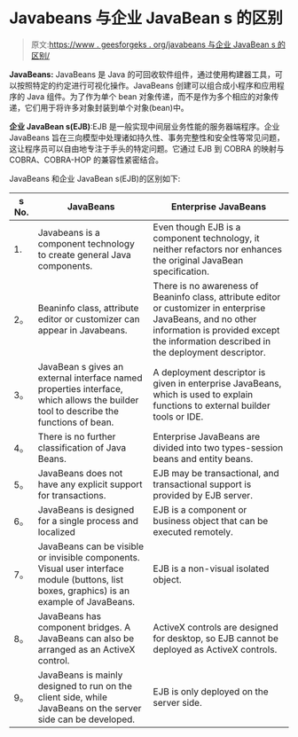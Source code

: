 # Javabeans 与企业 JavaBean s 的区别

> 原文:[https://www . geesforgeks . org/javabeans 与企业 JavaBean s 的区别/](https://www.geeksforgeeks.org/difference-between-javabeans-and-enterprise-javabeans/)

**JavaBeans:** JavaBeans 是 Java 的可回收软件组件，通过使用构建器工具，可以按照特定的约定进行可视化操作。JavaBeans 创建可以组合成小程序和应用程序的 Java 组件。为了作为单个 bean 对象传递，而不是作为多个相应的对象传递，它们用于将许多对象封装到单个对象(bean)中。

**企业 JavaBean s(EJB)**:EJB 是一般实现中间层业务性能的服务器端程序。企业 JavaBeans 旨在三向模型中处理诸如持久性、事务完整性和安全性等常见问题，这让程序员可以自由地专注于手头的特定问题。它通过 EJB 到 COBRA 的映射与 COBRA、COBRA-HOP 的兼容性紧密结合。

JavaBeans 和企业 JavaBean s(EJB)的区别如下:

| s No. | JavaBeans | Enterprise JavaBeans |
| --- | --- | --- |
| 1\. | Javabeans is a component technology to create general Java components. | Even though EJB is a component technology, it neither refactors nor enhances the original JavaBean specification. |
| 2。 | Beaninfo class, attribute editor or customizer can appear in Javabeans. | There is no awareness of Beaninfo class, attribute editor or customizer in enterprise JavaBeans, and no other information is provided except the information described in the deployment descriptor. |
| 3。 | JavaBean s gives an external interface named properties interface, which allows the builder tool to describe the functions of bean. | A deployment descriptor is given in enterprise JavaBeans, which is used to explain functions to external builder tools or IDE. |
| 4。 | There is no further classification of Java Beans. | Enterprise JavaBeans are divided into two types-session beans and entity beans. |
| 5。 | JavaBeans does not have any explicit support for transactions. | EJB may be transactional, and transactional support is provided by EJB server. |
| 6。 | JavaBeans is designed for a single process and localized | EJB is a component or business object that can be executed remotely. |
| 7。 | JavaBeans can be visible or invisible components. Visual user interface module (buttons, list boxes, graphics) is an example of JavaBeans. | EJB is a non-visual isolated object. |
| 8。 | JavaBeans has component bridges. A JavaBeans can also be arranged as an ActiveX control. | ActiveX controls are designed for desktop, so EJB cannot be deployed as ActiveX controls. |
| 9。 | JavaBeans is mainly designed to run on the client side, while JavaBeans on the server side can be developed. | EJB is only deployed on the server side. |